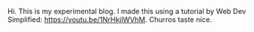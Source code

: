 Hi. This is my experimental blog. I made this using a tutorial by Web Dev Simplified: https://youtu.be/1NrHkjlWVhM. Churros taste nice.
